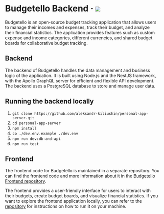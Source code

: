 # Budgetello Backend &middot; <img src="https://github.com/aleksandr-kiliushin/personal-app-server/workflows/TypeScript checks, build and tests/badge.svg?branch=master" />

Budgetello is an open-source budget tracking application that allows users to manage their incomes and expenses, track their budget, and analyze their financial statistics. The application provides features such as custom expense and income categories, different currencies, and shared budget boards for collaborative budget tracking.

## Backend

The backend of Budgetello handles the data management and business logic of the application. It is built using Node.js and the NestJS framework, with the Apollo GraphQL server for efficient and flexible API development. The backend uses a PostgreSQL database to store and manage user data.

## Running the backend locally

1. `git clone https://github.com/aleksandr-kiliushin/personal-app-server.git`
1. `cd personal-app-server`
1. `npm install`
1. `co ./dev.env.example ./dev.env`
1. `npm run dev:db-and-api`
1. `npm run test`

## Frontend

The frontend code for Budgetello is maintained in a separate repository. You can find the frontend code and more information about it in the [Budgetello Frontend repository](https://github.com/aleksandr-kiliushin/personal-app-frontend).

The frontend provides a user-friendly interface for users to interact with their budgets, create budget boards, and visualize financial statistics. If you want to explore the frontend application locally, you can refer to the [repository](https://github.com/aleksandr-kiliushin/personal-app-frontend) for instructions on how to run it on your machine.
